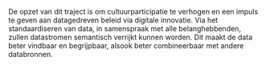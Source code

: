De opzet van dit traject is om cultuurparticipatie te verhogen en een impuls te geven aan datagedreven beleid via digitale innovatie. Via het standaardiseren van data, in samenspraak met alle belanghebbenden, zullen datastromen semantisch verrijkt kunnen worden. Dit maakt de data beter vindbaar en begrijpbaar, alsook beter combineerbaar met andere databronnen.
